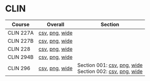 # CLIN

| Course | Overall | Section |
| ------ | ------- | ------- |
| CLIN 227A | [csv](https://github.com/UCSD-Historical-Enrollment-Data/2024Winter/blob/main/overall/CLIN%20227A.csv), [png](https://raw.githubusercontent.com/UCSD-Historical-Enrollment-Data/2024Winter/main/plot_overall/CLIN%20227A.png), [wide](https://raw.githubusercontent.com/UCSD-Historical-Enrollment-Data/2024Winter/main/plot_overall_wide/CLIN%20227A.png) |  |
| CLIN 227B | [csv](https://github.com/UCSD-Historical-Enrollment-Data/2024Winter/blob/main/overall/CLIN%20227B.csv), [png](https://raw.githubusercontent.com/UCSD-Historical-Enrollment-Data/2024Winter/main/plot_overall/CLIN%20227B.png), [wide](https://raw.githubusercontent.com/UCSD-Historical-Enrollment-Data/2024Winter/main/plot_overall_wide/CLIN%20227B.png) |  |
| CLIN 228 | [csv](https://github.com/UCSD-Historical-Enrollment-Data/2024Winter/blob/main/overall/CLIN%20228.csv), [png](https://raw.githubusercontent.com/UCSD-Historical-Enrollment-Data/2024Winter/main/plot_overall/CLIN%20228.png), [wide](https://raw.githubusercontent.com/UCSD-Historical-Enrollment-Data/2024Winter/main/plot_overall_wide/CLIN%20228.png) |  |
| CLIN 294B | [csv](https://github.com/UCSD-Historical-Enrollment-Data/2024Winter/blob/main/overall/CLIN%20294B.csv), [png](https://raw.githubusercontent.com/UCSD-Historical-Enrollment-Data/2024Winter/main/plot_overall/CLIN%20294B.png), [wide](https://raw.githubusercontent.com/UCSD-Historical-Enrollment-Data/2024Winter/main/plot_overall_wide/CLIN%20294B.png) |  |
| CLIN 296 | [csv](https://github.com/UCSD-Historical-Enrollment-Data/2024Winter/blob/main/overall/CLIN%20296.csv), [png](https://raw.githubusercontent.com/UCSD-Historical-Enrollment-Data/2024Winter/main/plot_overall/CLIN%20296.png), [wide](https://raw.githubusercontent.com/UCSD-Historical-Enrollment-Data/2024Winter/main/plot_overall_wide/CLIN%20296.png) | Section 001: [csv](https://github.com/UCSD-Historical-Enrollment-Data/2024Winter/blob/main/section/CLIN%20296_001.csv), [png](https://raw.githubusercontent.com/UCSD-Historical-Enrollment-Data/2024Winter/main/plot_section/CLIN%20296_001.png), [wide](https://raw.githubusercontent.com/UCSD-Historical-Enrollment-Data/2024Winter/main/plot_section_wide/CLIN%20296_001.png)<br>Section 002: [csv](https://github.com/UCSD-Historical-Enrollment-Data/2024Winter/blob/main/section/CLIN%20296_002.csv), [png](https://raw.githubusercontent.com/UCSD-Historical-Enrollment-Data/2024Winter/main/plot_section/CLIN%20296_002.png), [wide](https://raw.githubusercontent.com/UCSD-Historical-Enrollment-Data/2024Winter/main/plot_section_wide/CLIN%20296_002.png) |
